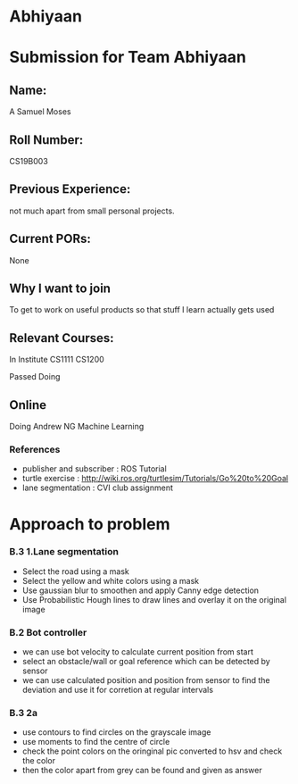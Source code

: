 # Abhiyaan
Submission for Team Abhiyaan
============================

## Name:
A Samuel Moses

## Roll Number:
CS19B003

## Previous Experience:
not much apart from small personal projects.

## Current PORs:
None

## Why I want to join
To get to work on useful products so that stuff I learn actually gets used

## Relevant Courses:
In Institute
CS1111
CS1200

Passed
Doing

## Online
Doing Andrew NG Machine Learning 

### References
- publisher and subscriber : ROS Tutorial
- turtle exercise : http://wiki.ros.org/turtlesim/Tutorials/Go%20to%20Goal
- lane segmentation : CVI club assignment

# Approach to problem
### B.3  1.Lane segmentation
- Select the road using a mask
- Select the yellow and white colors using a mask
- Use gaussian blur to smoothen and apply Canny edge detection
- Use Probabilistic Hough lines to draw lines and overlay it on the original image

### B.2 Bot controller
- we can use bot velocity to calculate current position from start
- select an obstacle/wall or goal reference which can be detected by sensor 
- we can use calculated position and position from sensor to find the deviation and use it for corretion at regular intervals

### B.3 2a 
- use contours to find circles on the grayscale image
- use moments to find the centre of circle
- check the point colors on the oringinal pic converted to hsv and check the color
- then the color apart from grey can be found and given as answer
